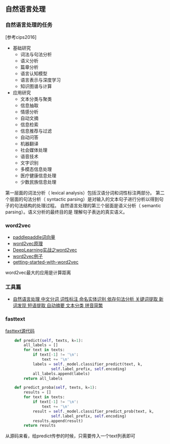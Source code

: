 
## 自然语言处理

### 自然语言处理的任务
[参考cips2016]

- 基础研究
    - 词法与句法分析
    - 语义分析
    - 篇章分析
    - 语言认知模型
    - 语言表示与深度学习
    - 知识图谱与计算
- 应用研究
    - 文本分类与聚类
    - 信息抽取
    - 情感分析
    - 自动文摘
    - 信息检索
    - 信息推荐与过滤
    - 自动问答
    - 机器翻译
    - 社会媒体处理
    - 语音技术
    - 文字识别
    - 多模态信息处理
    - 医疗健康信息处理
    - 少数民族信息处理

第一层面的词法分析（ lexical analysis）包括汉语分词和词性标注两部分。
第二个层面的句法分析（ syntactic parsing）是对输入的文本句子进行分析以得到句
子的句法结构的处理过程。
自然语言处理的第三个层面是语义分析（ semantic parsing）。语义分析的最终目的是
理解句子表达的真实语义。

### word2vec
- [paddlepaddle词向量](http://staging.paddlepaddle.org/documentation/docs/zh/0.14.0/new_docs/beginners_guide/basics/word2vec/index.html)
- [word2vec原理](https://www.cnblogs.com/pinard/p/7160330.html)
- [DeepLearning实战之word2vec](https://kexue.fm/usr/uploads/2017/04/146269300.pdf)
- [word2vec例子](https://www.zhihu.com/question/44832436)
- [getting-started-with-word2vec](https://textprocessing.org/getting-started-with-word2vec)

word2vec最大的应用是计算距离

### 工具篇
- [自然语言处理 中文分词 词性标注 命名实体识别 依存句法分析 关键词提取 新词发现 短语提取 自动摘要 文本分类 拼音简繁](https://github.com/hankcs/HanLP)

### fasttext
[fasttext源代码](https://heleifz.github.io/14732610572844.html)

```python
    def predict(self, texts, k=1):
        all_labels = []
        for text in texts:
            if text[-1] != '\n':
                text += '\n'
            labels = self._model.classifier_predict(text, k,
                    self.label_prefix, self.encoding)
            all_labels.append(labels)
        return all_labels

    def predict_proba(self, texts, k=1):
        results = []
        for text in texts:
            if text[-1] != '\n':
                text += '\n'
            result = self._model.classifier_predict_prob(text, k,
                    self.label_prefix, self.encoding)
            results.append(result)
        return results
```
从源码来看，给predict传参的时候，只需要传入一个text列表即可
